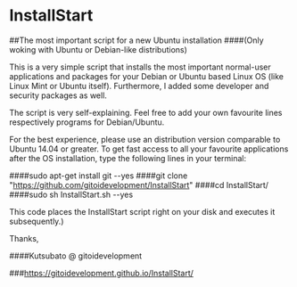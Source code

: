 # InstallStart
##The most important script for a new Ubuntu installation
####(Only woking with Ubuntu or Debian-like distributions)

This is a very simple script that installs the most important normal-user applications and packages
for your Debian or Ubuntu based Linux OS (like Linux Mint or Ubuntu itself).
Furthermore, I added some developer and security packages as well.

The script is very self-explaining.
Feel free to add your own favourite lines respectively programs for Debian/Ubuntu.

For the best experience, please use an distribution version comparable to Ubuntu 14.04 or greater.
To get fast access to all your favourite applications after the OS installation, 
type the following lines in your terminal:

####sudo apt-get install git --yes
####git clone "https://github.com/gitoidevelopment/InstallStart"
####cd InstallStart/
####sudo sh InstallStart.sh --yes

This code places the InstallStart script right on your disk and executes it subsequently.)

Thanks, 

####Kutsubato @ gitoidevelopment

###https://gitoidevelopment.github.io/InstallStart/
